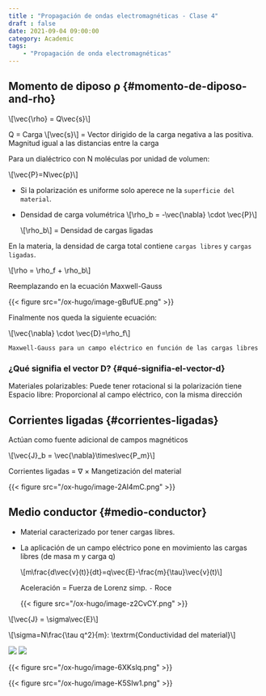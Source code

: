 ```yaml
---
title : "Propagación de ondas electromagnéticas - Clase 4"
draft : false
date: 2021-09-04 09:00:00
category: Academic
tags:
    - "Propagación de onda electromagnéticas"
---
```


## Momento de diposo &rho; {#momento-de-diposo-and-rho}

\\[\vec{\rho} = Q\vec{s}\\]

Q = Carga
\\[\vec{s}\\] = Vector dirigido de la carga negativa a las positiva.
Magnitud igual a las distancias entre la carga

Para un dialéctrico con N moléculas por unidad de volumen:

\\[\vec{P}=N\vec{p}\\]

-   Si la polarización es uniforme solo aperece ne la `superficie del material`.

<!--listend-->

-   Densidad de carga volumétrica \\[\rho\_b =  -\vec{\nabla} \cdot \vec{P}\\]

    \\[\rho\_b\\] = Densidad de cargas ligadas

En la materia, la densidad de carga total contiene `cargas libres` y `cargas ligadas`.

\\[\rho = \rho\_f + \rho\_b\\]

Reemplazando en la ecuación Maxwell-Gauss

{{< figure src="/ox-hugo/image-gBufUE.png" >}}

Finalmente nos queda la siguiente ecuación:

\\[\vec{\nabla} \cdot \vec{D}=\rho\_f\\]

`Maxwell-Gauss para un campo eléctrico en función de las cargas libres`


### ¿Qué signifia el vector D? {#qué-signifia-el-vector-d}

Materiales polarizables: Puede tener rotacional si la polarización tiene
Espacio libre: Proporcional al campo eléctrico, con la misma dirección


## Corrientes ligadas {#corrientes-ligadas}

Actúan como fuente adicional de campos magnéticos

\\[\vec{J}\_b = \vec{\nabla}\times\vec{P\_m}\\]

Corrientes ligadas = &nabla; &times; Mangetización del material

{{< figure src="/ox-hugo/image-2AI4mC.png" >}}


## Medio conductor {#medio-conductor}

-   Material caracterizado por tener cargas libres.
-   La aplicación de un campo eléctrico pone en movimiento las cargas libres (de masa m y carga q)

    \\[m\frac{d\vec{v}(t)}{dt}=q\vec{E}-\frac{m}{\tau}\vec{v}(t)\\]

    Aceleración = Fuerza de Lorenz simp. `-` Roce

    {{< figure src="/ox-hugo/image-z2CvCY.png" >}}

\\[\vec{J} = \sigma\vec{E}\\]

\\[\sigma=N\frac{\tau q^2}{m}: \textrm{Conductividad del material}\\]

![](/ox-hugo/image-tdAiN4.png)
![](/ox-hugo/image-rQKLzw.png)

{{< figure src="/ox-hugo/image-6XKslq.png" >}}

{{< figure src="/ox-hugo/image-K5SIw1.png" >}}